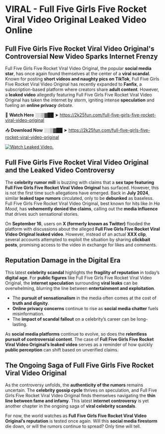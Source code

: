 # VIRAL - Full Five Girls Five Rocket Viral Video Original Leaked Video Online

## **Full Five Girls Five Rocket Viral Video Original's Controversial New Video Sparks Internet Frenzy**  

Full Five Girls Five Rocket Viral Video Original, the popular **social media star**, has once again found themselves at the center of a **viral scandal**. Known for posting **short videos and naughty pics on TikTok**, Full Five Girls Five Rocket Viral Video Original has recently expanded to **Fanfix**, a subscription-based platform where creators share **adult content**. However, a **leaked video** allegedly featuring Full Five Girls Five Rocket Viral Video Original has taken the internet by storm, igniting intense **speculation** and fueling an **online privacy** debate.  

🔴 **Watch Here** ░░▒▓██ ➤ https://2k25fun.com/full-five-girls-five-rocket-viral-video-original  

📥 **Download Now** ░░▒▓██ ➤ https://2k25fun.com/full-five-girls-five-rocket-viral-video-original  

[![Watch Leaked Video.](https://miro.medium.com/v2/resize:fit:828/format:webp/1*cilzJN44JGOrTw9NJCrNHA.gif "Watch Leaked Video")](https://2k25fun.com/full-five-girls-five-rocket-viral-video-original)

## **Full Five Girls Five Rocket Viral Video Original and the Leaked Video Controversy**  

The **celebrity rumor mill** is buzzing with claims that a **sex tape featuring Full Five Girls Five Rocket Viral Video Original** has surfaced. However, this is not the first time such allegations have emerged. Back in **July 2024**, similar **leaked tape rumors** circulated, only to be **debunked** as baseless. Full Five Girls Five Rocket Viral Video Original, best known for hits like *In Ha Mood*, has **vehemently denied the claims**, calling out the **media influence** that drives such sensational stories.  

On **September 16**, users on **X (formerly known as Twitter)** flooded the platform with discussions about the alleged **Full Five Girls Five Rocket Viral Video Original leaked video**. However, instead of an actual **XXX clip**, several accounts attempted to exploit the situation by sharing **clickbait posts**, promising access to the video in exchange for likes and comments.  

## **Reputation Damage in the Digital Era**  

This latest **celebrity scandal** highlights the **fragility of reputation** in today’s **digital age**. For **public figures** like Full Five Girls Five Rocket Viral Video Original, the **internet speculation** surrounding **viral leaks** can be overwhelming, blurring the line between **entertainment and exploitation**.  

- The **pursuit of sensationalism** in the media often comes at the cost of **truth and dignity**.  
- **Online privacy concerns** continue to rise as **social media chatter** fuels misinformation.  
- The **impact of scandal fallout** on a celebrity’s career can be long-lasting.  

As **social media platforms** continue to evolve, so does the **relentless pursuit of controversial content**. The case of **Full Five Girls Five Rocket Viral Video Original’s leaked video** serves as a reminder of how quickly **public perception** can shift based on unverified claims.  

## **The Ongoing Saga of Full Five Girls Five Rocket Viral Video Original**  

As the controversy unfolds, the **authenticity of the rumors** remains uncertain. The **celebrity gossip cycle** thrives on speculation, and Full Five Girls Five Rocket Viral Video Original finds themselves navigating the **thin line between fame and infamy**. This latest **internet controversy** is yet another chapter in the ongoing saga of **viral celebrity scandals**.  

For now, the world watches as **Full Five Girls Five Rocket Viral Video Original’s reputation** is tested once again. Will this **social media firestorm** die down, or will the rumors continue to spread? Only time will tell.